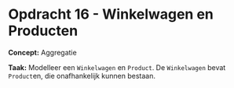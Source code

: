 # Opdracht 16 - Winkelwagen en Producten

**Concept:** Aggregatie

**Taak:** Modelleer een `Winkelwagen` en `Product`. De `Winkelwagen` bevat `Product`en, die onafhankelijk kunnen bestaan.
